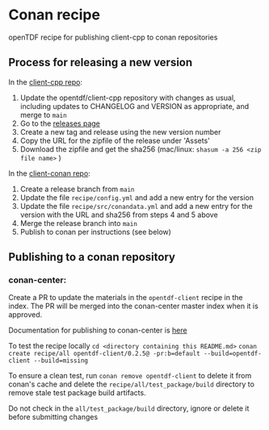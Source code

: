 # Conan recipe
openTDF recipe for publishing client-cpp to conan repositories

## Process for releasing a new version

In the [client-cpp repo](https://github.com/opentdf/client-cpp):
1. Update the opentdf/client-cpp repository with changes as usual, including updates to CHANGELOG and VERSION as appropriate, and merge to `main`
2. Go to the [releases page](https://github.com/opentdf/client-cpp/releases)
3. Create a new tag and release using the new version number
4. Copy the URL for the zipfile of the release under 'Assets'
5. Download the zipfile and get the sha256 (mac/linux: `shasum -a 256 <zip file name>` )

In the [client-conan repo](https://github.com/opentdf/client-conan):
1. Create a release branch from `main`
2. Update the file `recipe/config.yml` and add a new entry for the version 
3. Update the file `recipe/src/conandata.yml` and add a new entry for the version with the URL and sha256 from steps 4 and 5 above
4. Merge the release branch into `main`
5. Publish to conan per instructions (see below)

## Publishing to a conan repository

### conan-center:

Create a PR to update the materials in the `opentdf-client` recipe in the index.  The PR will be merged into the conan-center master index when it is approved.

Documentation for publishing to conan-center is [here](https://github.com/conan-io/conan-center-index/blob/master/docs/how_to_add_packages.md)

To test the recipe locally
`cd <directory containing this README.md>`
`conan create recipe/all opentdf-client/0.2.5@ -pr:b=default --build=opentdf-client --build=missing`

To ensure a clean test, run `conan remove opentdf-client` to delete it from conan's cache and delete the `recipe/all/test_package/build` directory to remove stale test package build artifacts.

Do not check in the `all/test_package/build` directory, ignore or delete it before submitting changes

